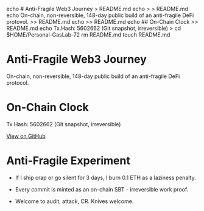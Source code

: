 echo # Anti-Fragile Web3 Journey > README.md
echo > > README.md
echo On-chain, non-reversible, 148-day public build of an anti-fragile DeFi protovol. >> README.md
echo >> README.md
echo ## On-Chain Clock >> README.md
echo Tx.Hash: 5602662 (Git snapshot, irreversible) >
cd $HOME/Personal-GasLab-72
rm README.md
touch README.md
# Anti-Fragile Web3 Journey

On-chain, non-reversible, 148-day public build of an anti-fragile DeFi protocol.

# On-Chain Clock

Tx Hash: 5602662 (Git snapshot, irreversible)

[View on GitHub](https://github.com/Chloe-72/Personal-GasLab-72/commit/5602662)

# Anti-Fragile Experiment

- If I ship crap or go silent for 3 days, I burn 0.1 ETH as a laziness penalty.

- Every commit is minted as an on-chain SBT - irreversible work proof.

- Welcome to audit, attack, CR. Knives welcome.


